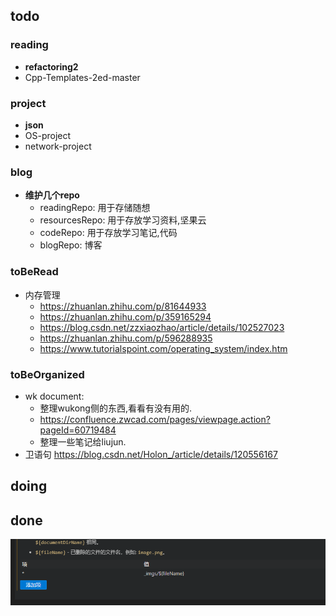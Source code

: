 ##  todo

### reading
  * **refactoring2** 
  * Cpp-Templates-2ed-master

### project
  * **json**
  * OS-project
  * network-project


### blog
* **维护几个repo**
  * readingRepo: 用于存储随想
  * resourcesRepo: 用于存放学习资料,坚果云
  * codeRepo: 用于存放学习笔记,代码
  * blogRepo: 博客

### toBeRead
* 内存管理
  * https://zhuanlan.zhihu.com/p/81644933
  * https://zhuanlan.zhihu.com/p/359165294
  * https://blog.csdn.net/zzxiaozhao/article/details/102527023
  * https://zhuanlan.zhihu.com/p/596288935
  * https://www.tutorialspoint.com/operating_system/index.htm

### toBeOrganized
* wk document:
  * 整理wukong侧的东西,看看有没有用的. 
  * https://confluence.zwcad.com/pages/viewpage.action?pageId=60719484
  * 整理一些笔记给liujun.
* 卫语句
    https://blog.csdn.net/Holon_/article/details/120556167

## doing

## done

![Alt text](_imgs/image.png)